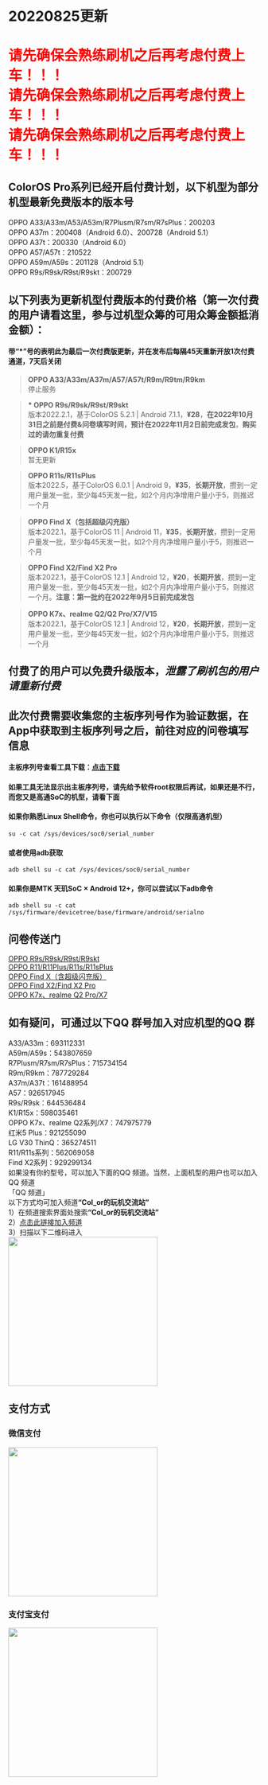 # 20220825更新

# <span style="color:red">请先确保会熟练刷机之后再考虑付费上车！！！<br>请先确保会熟练刷机之后再考虑付费上车！！！<br>请先确保会熟练刷机之后再考虑付费上车！！！</span>

## ColorOS Pro系列已经开启付费计划，以下机型为部分机型最新免费版本的版本号
OPPO A33/A33m/A53/A53m/R7Plusm/R7sm/R7sPlus：200203<br>
OPPO A37m：200408（Android 6.0）、200728（Android 5.1）<br>
OPPO A37t：200330（Android 6.0）<br>
OPPO A57/A57t：210522<br>
OPPO A59m/A59s：201128（Android 5.1）<br>
OPPO R9s/R9sk/R9st/R9skt：200729<br>

## 以下列表为更新机型付费版本的付费价格（第一次付费的用户请看这里，参与过机型众筹的可用众筹金额抵消金额）：
#### 带“\*”号的表明此为最后一次付费版更新，并在发布后每隔45天重新开放1次付费通道，7天后关闭

> **OPPO A33/A33m/A37m/A57/A57t/R9m/R9tm/R9km**<br>
停止服务<br>

> **\* OPPO R9s/R9sk/R9st/R9skt**<br>
版本2022.2.1，基于ColorOS 5.2.1 | Android 7.1.1，**¥28**，**在2022年10月31日之前是付费&问卷填写时间，预计在2022年11月2日前完成发包**，**购买过的请勿重复付费**<br>

> **OPPO K1/R15x**<br>
暂无更新<br>

> **OPPO R11s/R11sPlus**<br>
版本2022.5，基于ColorOS 6.0.1 | Android 9，**¥35**，**长期开放**，攒到一定用户量发一批，至少每45天发一批，如2个月内净增用户量小于5，则推迟一个月<br>

> **OPPO Find X（包括超级闪充版）**<br>
版本2022.1，基于ColorOS 11 | Android 11，**¥35**，**长期开放**，攒到一定用户量发一批，至少每45天发一批，如2个月内净增用户量小于5，则推迟一个月<br>

> **OPPO Find X2/Find X2 Pro**<br>
版本2022.1，基于ColorOS 12.1 | Android 12，**¥20**，**长期开放**，攒到一定用户量发一批，至少每45天发一批，如2个月内净增用户量小于5，则推迟一个月。**注意：第一批约在2022年9月5日前完成发包**<br>

> **OPPO K7x、realme Q2/Q2 Pro/X7/V15**<br>
版本2022.1，基于ColorOS 12.1 | Android 12，**¥20**，**长期开放**，攒到一定用户量发一批，至少每45天发一批，如2个月内净增用户量小于5，则推迟一个月<br>

## 付费了的用户可以免费升级版本，*泄露了刷机包的用户请重新付费*

## 此次付费需要收集您的主板序列号作为验证数据，在App中获取到主板序列号之后，前往对应的问卷填写信息
#### 主板序列号查看工具下载：[点击下载](https://cloud.189.cn/web/share?code=VZVjmiz2Un2i)
#### 如果工具无法显示出主板序列号，请先给予软件root权限后再试，如果还是不行，而您又是高通SoC的机型，请看下面
#### 如果你熟悉Linux Shell命令，你也可以执行以下命令（仅限高通机型）
```
su -c cat /sys/devices/soc0/serial_number
```
#### 或者使用adb获取
```
adb shell su -c cat /sys/devices/soc0/serial_number
```
#### 如果你是MTK 天玑SoC × Android 12+，你可以尝试以下adb命令
```
adb shell su -c cat /sys/firmware/devicetree/base/firmware/android/serialno
```

## 问卷传送门
[OPPO R9s/R9sk/R9st/R9skt](https://wj.qq.com/s2/9659012/c0b3)<br>
[OPPO R11/R11Plus/R11s/R11sPlus](https://wj.qq.com/s2/9774330/1bfc)<br>
[OPPO Find X（含超级闪充版）](https://wj.qq.com/s2/10423371/92db)<br>
[OPPO Find X2/Find X2 Pro](https://wj.qq.com/s2/10410669/bdfe)<br>
[OPPO K7x、realme Q2 Pro/X7](https://wj.qq.com/s2/10573476/1951)<br>

## 如有疑问，可通过以下QQ 群号加入对应机型的QQ 群
A33/A33m：693112331<br>
A59m/A59s：543807659<br>
R7Plusm/R7sm/R7sPlus：715734154<br>
R9m/R9km：787729284<br>
A37m/A37t：161488954<br>
A57：926517945<br>
R9s/R9sk：644536484<br>
K1/R15x：598035461<br>
OPPO K7x、realme Q2系列/X7：747975779<br>
红米5 Plus：921255090<br>
LG V30 ThinQ：365274511<br>
R11/R11s系列：562069058<br>
Find X2系列：929299134<br>
如果没有你的型号，可以加入下面的QQ 频道。当然，上面机型的用户也可以加入QQ 频道<br>
「QQ 频道」<br>
以下方式均可加入频道<b>“Col_or的玩机交流站”</b><br>
1）在频道搜索界面处搜索<b>“Col_or的玩机交流站”</b><br>
2）[点击此链接加入频道](https://pd.qq.com/s/hg1irv)<br>
3）扫描以下二维码进入<br>
<img src="https://color597.github.io/col_or/Donation/img/qq_channel.jpg" width="300" />

## 支付方式
### 微信支付
<img src="https://color597.github.io/col_or/Donation/img/wechat.png" width="300" />

### 支付宝支付
<img src="https://color597.github.io/col_or/Donation/img/alipay.png" width="300" />
